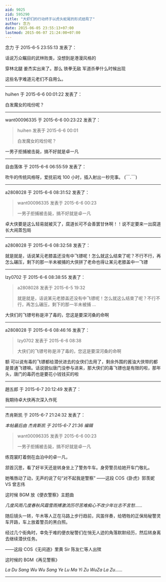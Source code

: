```yaml
---
aid: 9025
zid: 595290
title: "大虾们的行动终于以虎头蛇尾的形式结局了"
author: 念力
date: 2015-06-05 23:55:13+07:00
lastmod: 2015-06-07 21:24:00+07:00
---
```


念力 于 2015-6-5 23:55:13 发表了：

话说万众瞩目的武林败类，没想到是港漫风格的

穿林北腿 姜杰实出来了。那么 铁拳无敌 军道杀拳什么时候出现

这些名字难道元老们不自用么。

---

huihen 于 2015-6-6 00:01:22 发表了：

白发魔女的戏份呢？

---

want00096335 于 2015-6-6 00:23:22 发表了：

> huihen 发表于 2015-6-6 00:01
>
> 白发魔女的戏份呢？

一男子拒捕被击毙，搞不好就是卓一凡

---

自由落体 于 2015-6-6 06:55:59 发表了：

吹牛的传统风格呀，爱抚前戏 100 小时，插入射出一秒完事。 (￣.￣)

---

a2808028 于 2015-6-6 08:31:52 发表了：

> want00096335 发表于 2015-6-6 00:23
>
> 一男子拒捕被击毙，搞不好就是卓一凡

卓大侠要是这么轻易就被灭了，腐道长可不会善罢甘休啊！！说不定要来一出腐道长大闹蒸包局

---

a2808028 于 2015-6-6 08:32:58 发表了：

就是就是，话说某元老膝盖还没有中飞镖呢！怎么就这么结束了呢？不行不行，再怎么碾压，剩下的那一半未被捕的大侠拼了老命也得让某元老膝盖中一飞镖

---

lzy0702 于 2015-6-6 08:38:55 发表了：

> a2808028 发表于 2015-6-5 19:32
>
> 就是就是，话说某元老膝盖还没有中飞镖呢！怎么就这么结束了呢？不行不行，再怎么碾压，剩下的那一半未被捕 ...

大侠们的飞镖号称是淬了毒的，您这是要深河桑的命啊

---

a2808028 于 2015-6-6 08:46:16 发表了：

> lzy0702 发表于 2015-6-6 08:38
>
> 大侠们的飞镖号称是淬了毒的，您这是要深河桑的命啊

额 可以说有毒的飞镖都给潜伏进去的女侠们去用了，剩余外围的酱油大侠带的都是普通飞镖嘛。话说貌似唐门没参与进来，那大侠们的毒飞镖也是有限的啦，那年头，唐门的毒药也是要花小钱钱买的啦

---

趙五郎 于 2015-6-7 20:12:49 发表了：

我期待卓大侠再次深入作死

---

杰肯斯凯 于 2015-6-7 21:24:32 发表了：

_本帖最后由 杰肯斯凯 于 2015-6-7 21:36 编辑_

> want00096335 发表于 2015-6-6 00:23
>
> 一男子拒捕被击毙，搞不好就是卓一凡

练霓裳盯着倒在血泊中的卓一凡，

颔首沉思，看了好半天还是转身坐上了警务牛车。身旁警员给她开车门敬礼。

她嘴唇动了动，无声的说了句“对不起我是警察”
——这段 COS《卧虎》郭羡妮 VS 曾志伟

这时候 BGM 放《便衣警察》主题曲

_几度风雨几度春秋风霜雪雨搏激流历尽苦难痴心不改少年壮志不言愁……_

随后镜头一转，午木等人正在马路上步行趋前，风笛伴奏，给牺牲的正保局秘警灵车开路，车上放着警员的黑白照。

经过几个街角时，幸免于难的便衣秘警们在悄无人迹的角落默默经历，然后转身离去继续潜伏任务。

——这段 COS《无间道》里黄 Sir 陈友仁等人出殡

这时候的 BGM《再见警察》

_La Du Sang Wu Wu Sang Ye Lu Ma Yi Zu WuZa La Zu……_

---

